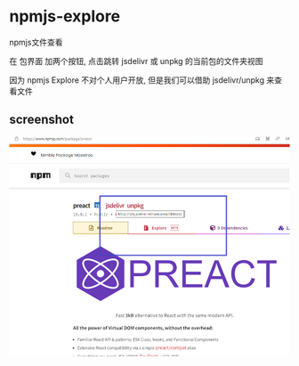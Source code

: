 # npmjs-explore

npmjs文件查看

在 包界面 加两个按钮, 点击跳转 jsdelivr 或 unpkg 的当前包的文件夹视图

因为 npmjs Explore 不对个人用户开放, 但是我们可以借助 jsdelivr/unpkg 来查看文件

## screenshot

![image](./screenshot/Snipaste_2022-06-22_15-51-26.png)
